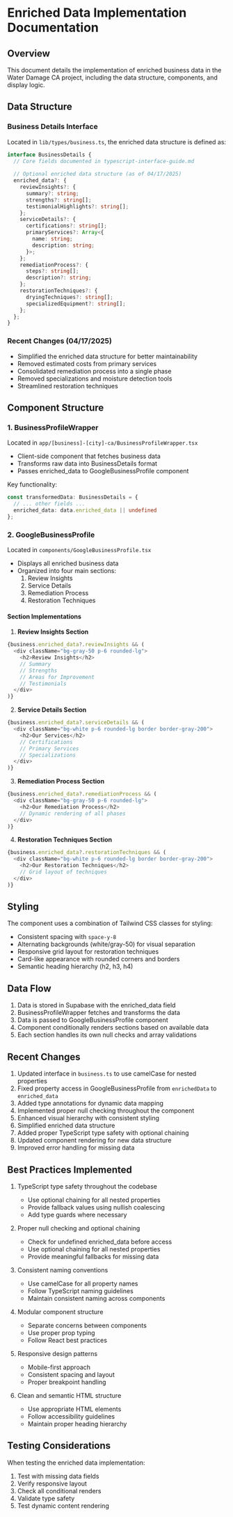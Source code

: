 # Enriched Data Implementation Documentation

## Overview
This document details the implementation of enriched business data in the Water Damage CA project, including the data structure, components, and display logic.

## Data Structure

### Business Details Interface
Located in `lib/types/business.ts`, the enriched data structure is defined as:

```typescript
interface BusinessDetails {
  // Core fields documented in typescript-interface-guide.md
  
  // Optional enriched data structure (as of 04/17/2025)
  enriched_data?: {
    reviewInsights?: {
      summary?: string;
      strengths?: string[];
      testimonialHighlights?: string[];
    };
    serviceDetails?: {
      certifications?: string[];
      primaryServices?: Array<{
        name: string;
        description: string;
      }>;
    };
    remediationProcess?: {
      steps?: string[];
      description?: string;
    };
    restorationTechniques?: {
      dryingTechniques?: string[];
      specializedEquipment?: string[];
    };
  };
}
```

### Recent Changes (04/17/2025)
- Simplified the enriched data structure for better maintainability
- Removed estimated costs from primary services
- Consolidated remediation process into a single phase
- Removed specializations and moisture detection tools
- Streamlined restoration techniques

## Component Structure

### 1. BusinessProfileWrapper
Located in `app/[business]-[city]-ca/BusinessProfileWrapper.tsx`
- Client-side component that fetches business data
- Transforms raw data into BusinessDetails format
- Passes enriched_data to GoogleBusinessProfile component

Key functionality:
```typescript
const transformedData: BusinessDetails = {
  // ... other fields ...
  enriched_data: data.enriched_data || undefined
};
```

### 2. GoogleBusinessProfile
Located in `components/GoogleBusinessProfile.tsx`
- Displays all enriched business data
- Organized into four main sections:
  1. Review Insights
  2. Service Details
  3. Remediation Process
  4. Restoration Techniques

#### Section Implementations

1. **Review Insights Section**
```typescript
{business.enriched_data?.reviewInsights && (
  <div className="bg-gray-50 p-6 rounded-lg">
    <h2>Review Insights</h2>
    // Summary
    // Strengths
    // Areas for Improvement
    // Testimonials
  </div>
)}
```

2. **Service Details Section**
```typescript
{business.enriched_data?.serviceDetails && (
  <div className="bg-white p-6 rounded-lg border border-gray-200">
    <h2>Our Services</h2>
    // Certifications
    // Primary Services
    // Specializations
  </div>
)}
```

3. **Remediation Process Section**
```typescript
{business.enriched_data?.remediationProcess && (
  <div className="bg-gray-50 p-6 rounded-lg">
    <h2>Our Remediation Process</h2>
    // Dynamic rendering of all phases
  </div>
)}
```

4. **Restoration Techniques Section**
```typescript
{business.enriched_data?.restorationTechniques && (
  <div className="bg-white p-6 rounded-lg border border-gray-200">
    <h2>Our Restoration Techniques</h2>
    // Grid layout of techniques
  </div>
)}
```

## Styling

The component uses a combination of Tailwind CSS classes for styling:
- Consistent spacing with `space-y-8`
- Alternating backgrounds (white/gray-50) for visual separation
- Responsive grid layout for restoration techniques
- Card-like appearance with rounded corners and borders
- Semantic heading hierarchy (h2, h3, h4)

## Data Flow

1. Data is stored in Supabase with the enriched_data field
2. BusinessProfileWrapper fetches and transforms the data
3. Data is passed to GoogleBusinessProfile component
4. Component conditionally renders sections based on available data
5. Each section handles its own null checks and array validations

## Recent Changes

1. Updated interface in `business.ts` to use camelCase for nested properties
2. Fixed property access in GoogleBusinessProfile from `enrichedData` to `enriched_data`
3. Added type annotations for dynamic data mapping
4. Implemented proper null checking throughout the component
5. Enhanced visual hierarchy with consistent styling
6. Simplified enriched data structure
7. Added proper TypeScript type safety with optional chaining
8. Updated component rendering for new data structure
9. Improved error handling for missing data

## Best Practices Implemented

1. TypeScript type safety throughout the codebase
   - Use optional chaining for all nested properties
   - Provide fallback values using nullish coalescing
   - Add type guards where necessary

2. Proper null checking and optional chaining
   - Check for undefined enriched_data before access
   - Use optional chaining for all nested properties
   - Provide meaningful fallbacks for missing data

3. Consistent naming conventions
   - Use camelCase for all property names
   - Follow TypeScript naming guidelines
   - Maintain consistent naming across components

4. Modular component structure
   - Separate concerns between components
   - Use proper prop typing
   - Follow React best practices

5. Responsive design patterns
   - Mobile-first approach
   - Consistent spacing and layout
   - Proper breakpoint handling

6. Clean and semantic HTML structure
   - Use appropriate HTML elements
   - Follow accessibility guidelines
   - Maintain proper heading hierarchy

## Testing Considerations

When testing the enriched data implementation:
1. Test with missing data fields
2. Verify responsive layout
3. Check all conditional renders
4. Validate type safety
5. Test dynamic content rendering
